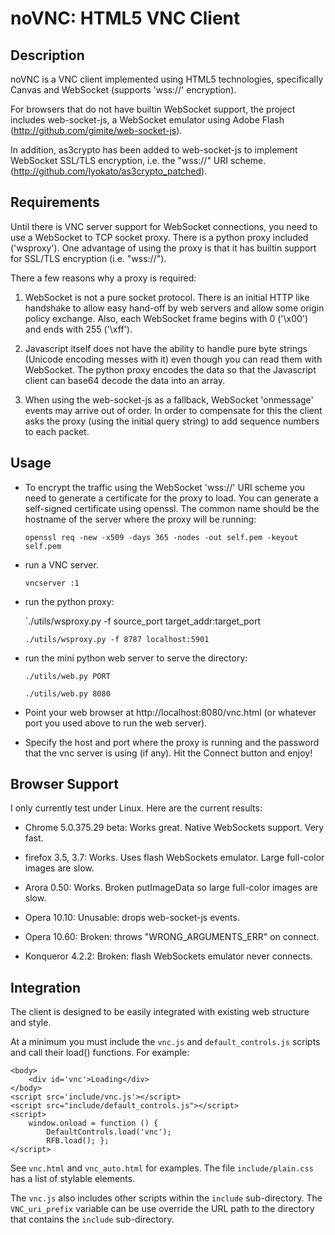 noVNC: HTML5 VNC Client
======================


Description
-----------

noVNC is a VNC client implemented using HTML5 technologies,
specifically Canvas and WebSocket (supports 'wss://' encryption).

For browsers that do not have builtin WebSocket support, the project
includes web-socket-js, a WebSocket emulator using Adobe Flash
(http://github.com/gimite/web-socket-js).

In addition, as3crypto has been added to web-socket-js to implement
WebSocket SSL/TLS encryption, i.e. the "wss://" URI scheme.
(http://github.com/lyokato/as3crypto_patched).


Requirements
------------

Until there is VNC server support for WebSocket connections, you need
to use a WebSocket to TCP socket proxy. There is a python proxy
included ('wsproxy'). One advantage of using the proxy is that it has
builtin support for SSL/TLS encryption (i.e. "wss://").

There a few reasons why a proxy is required:

  1. WebSocket is not a pure socket protocol. There is an initial HTTP
     like handshake to allow easy hand-off by web servers and allow
     some origin policy exchange. Also, each WebSocket frame begins
     with 0 ('\x00') and ends with 255 ('\xff').

  2. Javascript itself does not have the ability to handle pure byte
     strings (Unicode encoding messes with it) even though you can
     read them with WebSocket. The python proxy encodes the data so
     that the Javascript client can base64 decode the data into an
     array.

  3. When using the web-socket-js as a fallback, WebSocket 'onmessage'
     events may arrive out of order. In order to compensate for this
     the client asks the proxy (using the initial query string) to add
     sequence numbers to each packet.


Usage
-----

* To encrypt the traffic using the WebSocket 'wss://' URI scheme you
  need to generate a certificate for the proxy to load. You can generate
  a self-signed certificate using openssl. The common name should be the
  hostname of the server where the proxy will be running:

    `openssl req -new -x509 -days 365 -nodes -out self.pem -keyout self.pem`

* run a VNC server.
 
    `vncserver :1`

* run the python proxy:

    `./utils/wsproxy.py -f source_port target_addr:target_port

    `./utils/wsproxy.py -f 8787 localhost:5901`


* run the mini python web server to serve the directory:

    `./utils/web.py PORT`

    `./utils/web.py 8080`

* Point your web browser at http://localhost:8080/vnc.html
 (or whatever port you used above to run the web server).

* Specify the host and port where the proxy is running and the
  password that the vnc server is using (if any). Hit the Connect
  button and enjoy!


Browser Support
---------------

I only currently test under Linux. Here are the current results:

* Chrome 5.0.375.29 beta: Works great. Native WebSockets support. Very
  fast.
* firefox 3.5, 3.7: Works. Uses flash WebSockets emulator. Large
  full-color images are slow.
* Arora 0.50: Works. Broken putImageData so large full-color images
  are slow.

* Opera 10.10: Unusable: drops web-socket-js events.
* Opera 10.60: Broken: throws "WRONG_ARGUMENTS_ERR" on connect.
* Konqueror 4.2.2: Broken: flash WebSockets emulator never connects.


Integration
-----------

The client is designed to be easily integrated with existing web
structure and style.

At a minimum you must include the `vnc.js` and `default_controls.js`
scripts and call their load() functions. For example:

    <body>
        <div id='vnc'>Loading</div>
    </body>
    <script src='include/vnc.js'></script>
    <script src="include/default_controls.js"></script>
    <script>
        window.onload = function () {
            DefaultControls.load('vnc');
            RFB.load(); };
    </script>

See `vnc.html` and `vnc_auto.html` for examples. The file
`include/plain.css` has a list of stylable elements.

The `vnc.js` also includes other scripts within the `include`
sub-directory. The `VNC_uri_prefix` variable can be use override the
URL path to the directory that contains the `include` sub-directory.
